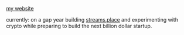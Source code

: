 [my website](https://soulninja.lol)

currently: on a gap year building [streams.place](https://streams.place) and experimenting with crypto while preparing to build the next billion dollar startup.

